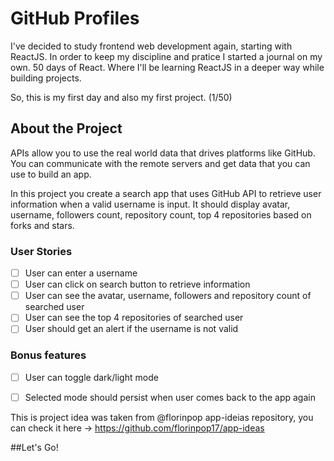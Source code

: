 # GitHub Profiles

I've decided to study frontend web development again, starting with ReactJS.
In order to keep my discipline and pratice I started a journal on my own.
50 days of React. Where I'll be learning ReactJS in a deeper way while building projects.


So, this is my first day and also my first project. (1/50)

## About the Project
APIs allow you to use the real world data that drives platforms like GitHub. You can communicate with the remote servers and get data that you can use to build an app.

In this project you create a search app that uses GitHub API to retrieve user information when a valid username is input. It should display avatar, username, followers count, repository count, top 4 repositories based on forks and stars.

### User Stories

-   [ ] User can enter a username
-   [ ] User can click on search button to retrieve information
-   [ ] User can see the avatar, username, followers and repository count of searched user
-   [ ] User can see the top 4 repositories of searched user
-   [ ] User should get an alert if the username is not valid

### Bonus features
-  [ ] User can toggle dark/light mode
-  [ ] Selected mode should persist when user comes back to the app again


This is project idea was taken from @florinpop app-ideias repository, you can check it here -> https://github.com/florinpop17/app-ideas


##Let's Go!
